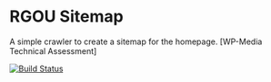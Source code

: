 # RGOU Sitemap

A simple crawler to create a sitemap for the homepage. [WP-Media Technical Assessment]

[![Build Status](https://travis-ci.com/rafaelgou/rgou-wp-media.svg?branch=master)](https://travis-ci.com/rafaelgou/rgou-wp-media)
